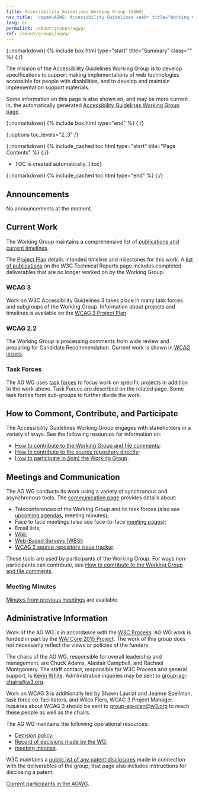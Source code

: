 ```yaml
---
title: Accessibility Guidelines Working Group (AGWG)
nav_title: '<span>AGWG: Accessibility Guidelines <abbr title="Working Group">WG</abbr></span>'
lang: en
permalink: /about/groups/agwg/
ref: /about/groups/agwg/
---
```


{::nomarkdown}
{% include box.html type="start" title="Summary" class="" %}
{:/}

The mission of the Accessibility Guidelines Working Group is to develop specifications to support making implementations of web technologies accessible for people with disabilities, and to develop and maintain implementation support materials.

Some information on this page is also shown on, and may be more current in, the automatically generated [Accessibility Guidelines Working Group page](https://www.w3.org/groups/wg/ag/).

{::nomarkdown}
{% include box.html type="end" %}
{:/}

{::options toc_levels="2..3" /}

{::nomarkdown}
{% include_cached toc.html type="start" title="Page Contents" %}
{:/}

-   TOC is created automatically.
{:toc}

{::nomarkdown}
{% include_cached toc.html type="end" %}
{:/}

## Announcements

No announcements at the moment.

## Current Work

The Working Group maintains a comprehensive list of [publications and current timelines](https://www.w3.org/WAI/GL/wiki/Timelines).

The [Project Plan](https://www.w3.org/WAI/GL/wiki/Timelines) details intended timeline and milestones for this work. A [list of publications](https://www.w3.org/TR/tr-groups-all#tr_Web_Content_Accessibility_Guidelines_Working_Group) on the W3C Technical Reports page includes completed deliverables that are no longer worked on by the Working Group.

### WCAG 3

Work on W3C Accessibility Guidelines 3 takes place in many task forces and subgroups of the Working Group. Information about projects and timelines is available on the [WCAG 3 Project Plan](https://github.com/w3c/silver/wiki).

### WCAG 2.2

The Working Group is processing comments from wide review and preparing for Candidate Recommendation. Current work is shown in [WCAG issues](https://github.com/w3c/wcag/issues/).

### Task Forces

The AG WG uses [task forces](task-forces) to focus work on specific projects in addition to the work above. Task Forces are described on the related page. Some task forces form sub-groups to further divide the work.

## How to Comment, Contribute, and Participate

The Accessibility Guidelines Working Group engages with stakeholders in a variety of ways. See the following resources for information on:

* [How to contribute to the Working Group and file comments](https://www.w3.org/WAI/WCAG20/comments/);
* [How to contribute to the source repository directly](https://github.com/w3c/wcag/);
* [How to participate in (join) the Working Group](/about/groups/agwg/participate/).

## Meetings and Communication

The AG WG conducts its work using a variety of synchronous and asynchronous tools. The [communication page](/about/groups/agwg/communication/) provides details about:

* Teleconferences of the Working Group and its task forces (also see [upcoming agendas](2/WAI/GL/wiki/Upcoming_agendas), meeting minutes);
* Face to face meetings (also see face-to-face [meeting pages](https://www.w3.org/WAI/GL/wiki/Meetings));
* Email lists;
* [Wiki](https://www.w3.org/WAI/GL/wiki/);
* [Web-Based Surveys (WBS)](https://www.w3.org/2002/09/wbs/35422/);
* [WCAG 2 source repository issue tracker](https://github.com/w3c/wcag/issues).

These tools are used by participants of the Working Group. For ways non-participants can contribute, see [How to contribute to the Working Group and file comments](https://www.w3.org/WAI/WCAG20/comments/).

### Meeting Minutes

[Minutes from previous meetings](https://www.w3.org/WAI/GL/minutes-history) are available.

## Administrative Information

Work of the AG WG is in accordance with the [W3C Process](https://www.w3.org/2023/Process-20231103/). AG WG work is funded in part by the [WAI Core 2015 Project](https://www.w3.org/WAI/about/projects/wai-core-2015/). The work of this group does not necessarily reflect the views or policies of the funders.

The chairs of the AG WG, responsible for overall leadership and management, are Chuck Adams, Alastair Campbell, and Rachael Montgomery. The staff contact, responsible for W3C Process and general support, is [Kevin White](https://www.w3.org/People/kevin/). Administrative inquiries may be sent to [group-ag-chairs@w3.org](mailto:group-ag-chairs@w3.org).

Work on WCAG 3 is additionally led by Shawn Lauriat and Jeanne Spellman, task force co-facilitators, and Wilco Fiers, WCAG 3 Project Manager. Inquiries about WCAG 3 should be sent to [group-ag-plan@w3.org](mailto:group-ag-plan@w3.org) to reach these people as well as the chairs.

The AG WG maintains the following operational resources:

* [Decision policy](decision-policy);
* [Record of decisions made by the WG](https://www.w3.org/WAI/GL/wiki/Decisions);
* [meeting minutes](minutes).

W3C maintains a [public list of any patent disclosures](https://www.w3.org/groups/wg/ag/ipr/) made in connection with the deliverables of the group; that page also includes instructions for disclosing a patent.

[Current participants in the AGWG](https://www.w3.org/groups/wg/ag/participants/).